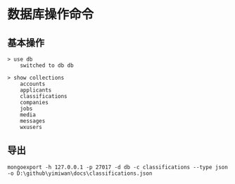 # 数据库操作命令 #

## 基本操作 ##
	> use db
		switched to db db

	> show collections
		accounts
		applicants
		classifications
		companies
		jobs
		media
		messages
		wxusers

## 导出 ##

	mongoexport -h 127.0.0.1 -p 27017 -d db -c classifications --type json -o D:\github\yimiwan\docs\classifications.json